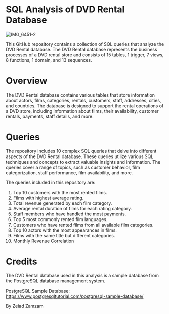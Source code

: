 # SQL Analysis of DVD Rental Database

![IMG_6451-2](https://github.com/z-zamzam/cantek-week2-repo/assets/127634089/a148d15f-4435-4d52-a1c2-f8db4b46f000)


This GitHub repository contains a collection of SQL queries that analyze the DVD Rental database. The DVD Rental database represents the business processes of a DVD rental store and consists of 15 tables, 1 trigger, 7 views, 8 functions, 1 domain, and 13 sequences.

# Overview
The DVD Rental database contains various tables that store information about actors, films, categories, rentals, customers, staff, addresses, cities, and countries. The database is designed to support the rental operations of a DVD store, including information about films, their availability, customer rentals, payments, staff details, and more.

# Queries
The repository includes 10 complex SQL queries that delve into different aspects of the DVD Rental database. These queries utilize various SQL techniques and concepts to extract valuable insights and information. The queries cover a range of topics, such as customer behavior, film categorization, staff performance, film availability, and more.

The queries included in this repository are:

1. Top 10 customers with the most rented films.
2. Films with highest average rating.
3. Total revenue generated by each film category.
4. Average rental duration of films for each rating category.
5. Staff members who have handled the most payments.
6. Top 5 most commonly rented film languages.
7. Customers who have rented films from all available film categories.
8. Top 10 actors with the most appearances in films.
9. Films with the same title but different categories.
10. Monthly Revenue Correlation



# Credits
The DVD Rental database used in this analysis is a sample database from the PostgreSQL database management system.

PostgreSQL Sample Database: https://www.postgresqltutorial.com/postgresql-sample-database/

By Zeiad Zamzam
